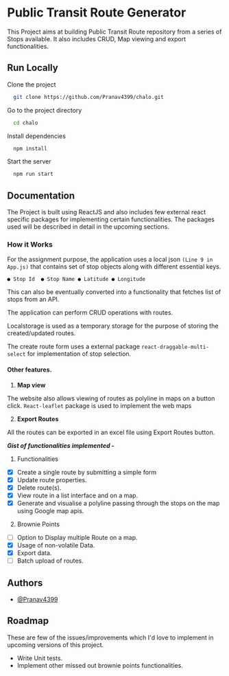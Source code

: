 # Public Transit Route Generator

This Project aims at building Public Transit Route repository from a series of Stops
available. It also includes CRUD, Map viewing and export functionalities.

## Run Locally

Clone the project

```bash
  git clone https://github.com/Pranav4399/chalo.git
```

Go to the project directory

```bash
  cd chalo
```

Install dependencies

```bash
  npm install
```

Start the server

```bash
  npm run start
```

## Documentation

The Project is built using ReactJS and also includes few external
react specific packages for implementing certain functionalities.
The packages used will be described in detail in the upcoming sections.

### How it Works

For the assignment purpose, the application uses a local json `(Line 9 in App.js)`
that contains set of stop objects along with different essential keys.

`● Stop Id  ● Stop Name ● Latitude ● Longitude`

This can also be eventually converted into a functionality that
fetches list of stops from an API.

The application can perform CRUD operations with routes.

Localstorage is used as a temporary storage for the purpose of storing the created/updated routes.

The create route form uses a external package `react-draggable-multi-select`
for implementation of stop selection.

#### Other features.

1. **Map view**

The website also allows viewing of routes as polyline in maps
on a button click. `React-leaflet` package is used to implement
the web maps

2. **Export Routes**

All the routes can be exported in an excel file using Export Routes button.

***Gist of functionalities implemented -***

1. Functionalities

- [X] Create a single route by submitting a simple form
- [X] Update route properties.
- [X] Delete route(s).
- [X] View route in a list interface and on a map.
- [X] Generate and visualise a polyline passing through the stops on the map using Google map apis.

2. Brownie Points

- [ ] Option to Display multiple Route on a map.
- [X] Usage of non-volatile Data.
- [X] Export data.
- [ ] Batch upload of routes.

## Authors

- [@Pranav4399](https://github.com/Pranav4399/)

## Roadmap

These are few of the issues/improvements which I'd love to implement
in upcoming versions of this project.

- Write Unit tests.
- Implement other missed out brownie points functionalities.
